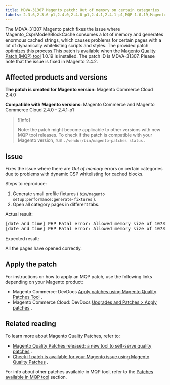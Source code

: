 ```yaml
---
title: MDVA-31307 Magento patch: Out of memory on certain categories
labels: 2.3.6,2.3.6-p1,2.4.0,2.4.0-p1,2.4.1,2.4.1-p1,MQP 1.0.19,Magento Commerce,Magento Commerce Cloud,Magento Quality Patches,PHP Fatal Error,category pages,error message,memory,support tools
---
```


The MDVA-31307 Magento patch fixes the issue where Magento\_Csp/Model/BlockCache consumes a lot of memory and generates enormous cached strings, which causes problems for certain pages with a lot of dynamically whitelisting scripts and styles. The provided patch optimizes this process.This patch is available when the [Magento Quality Patch (MQP) tool](https://support.magento.com/hc/en-us/articles/360047139492) 1.0.19 is installed. The patch ID is MDVA-31307. Please note that the issue is fixed in Magento 2.4.2.

## Affected products and versions

 **The patch is created for Magento version:** Magento Commerce Cloud 2.4.0

 **Compatible with Magento versions:** Magento Commerce and Magento Commerce Cloud 2.4.0 - 2.4.1-p1

>![info]
>
>Note: the patch might become applicable to other versions with new MQP tool releases. To check if the patch is compatible with your Magento version, run `./vendor/bin/magento-patches status` .

## Issue

Fixes the issue where there are *Out of memory* errors on certain categories due to problems with dynamic CSP whitelisting for cached blocks.

 <span class="wysiwyg-underline">Steps to reproduce:</span> 

1. Generate small profile fixtures ( `bin/magento setup:performance:generate-fixtures` ).
1. Open all category pages in different tabs.

 <span class="wysiwyg-underline">Actual result:</span> 

<pre>[date and time] PHP Fatal error: Allowed memory size of 1073741824 bytes exhausted (tried to allocate 90112 bytes) in Unknown on line 0
[date and time] PHP Fatal error: Allowed memory size of 1073741824 bytes exhausted (tried to allocate 33554440 bytes) in /app/<project id>/vendor/magento/module-csp/Model/Collector/DynamicCollector.php on line 31</pre>

 <span class="wysiwyg-underline">Expected result:</span> 

All the pages have opened correctly.

## Apply the patch

For instructions on how to apply an MQP patch, use the following links depending on your Magento product:

* Magento Commerce: DevDocs [Apply patches using Magento Quality Patches Tool](https://devdocs.magento.com/guides/v2.4/comp-mgr/patching/mqp.html) .
* Magento Commerce Cloud: DevDocs [Upgrades and Patches > Apply patches](https://devdocs.magento.com/cloud/project/project-patch.html) .

## Related reading

To learn more about Magento Quality Patches, refer to:

* [Magento Quality Patches released: a new tool to self-serve quality patches](https://support.magento.com/hc/en-us/articles/360047139492) .
* [Check if patch is available for your Magento issue using Magento Quality Patches](https://support.magento.com/hc/en-us/articles/360047125252) .

For info about other patches available in MQP tool, refer to the [Patches available in MQP tool](https://support.magento.com/hc/en-us/sections/360010506631-Patches-available-in-MQP-tool-) section.